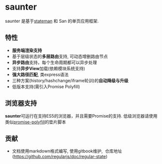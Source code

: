 # saunter

saunter 是基于[stateman](https://github.com/leeluolee/stateman) 和 San 的单页应用框架.

## 特性

- **服务端渲染支持**
- 基于层级状态的**多层路由**支持, 可动态增删路由节点
- **异步路由**支持，每个生命周期都可以异步处理
- 支持**异步View**加载(依赖模块系统支持)
- **强大路径匹配**, 类express语法
- 三种方案(history/hashchange/iframe轮训)的**自动降级与升级**
- 低版本支持(需引入Promise Polyfill)


## 浏览器支持

**saunter**可运行在支持ES5的浏览器，并且需要Promise的支持. 低级浏览器请使用类似[promise-polyfill](https://github.com/taylorhakes/promise-polyfill)的垫片脚本


## 贡献

- 文档使用markdown格式编写, 使用gitbook维护,  仓库地址(https://github.com/regularjs/doc/regular-state)


